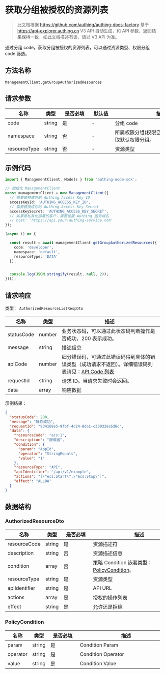# 获取分组被授权的资源列表

<!--
  警告⚠️：
  不要直接修改该文档，
  https://github.com/Authing/authing-docs-factory
  使用该项目进行生成
-->

<LastUpdated />

> 此文档根据 https://github.com/authing/authing-docs-factory 基于 https://api-explorer.authing.cn V3 API 自动生成，和 API 参数、返回结果保持一致，如此文档描述有误，请以 V3 API 为准。

通过分组 code，获取分组被授权的资源列表，可以通过资源类型、权限分组 code 筛选。

## 方法名称

`ManagementClient.getGroupAuthorizedResources`

## 请求参数

| 名称 | 类型 | <div style="width:80px">是否必填</div> | <div style="width:60px">默认值</div> | <div style="width:300px">描述</div> | <div style="width:200px">示例值</div> |
| ---- | ---- | ---- | ---- | ---- | ---- |
 | code | string  | 是 | - | 分组 code  | `developer` |
 | namespace | string  | 否 | - | 所属权限分组(权限空间)的 Code，不传获取默认权限分组。  | `default` |
 | resourceType | string  | 否 | - | 资源类型  |  |




## 示例代码

```ts
import { ManagementClient, Models } from 'authing-node-sdk';

// 初始化 ManagementClient
const managementClient = new ManagementClient({
  // 需要替换成你的 Authing Access Key ID
  accessKeyId: 'AUTHING_ACCESS_KEY_ID',
  // 需要替换成你的 Authing Access Key Secret
  accessKeySecret: 'AUTHING_ACCESS_KEY_SECRET',
  // 如果是私有化部署的客户，需要设置 Authing 服务域名
  // host: 'https://api.your-authing-service.com'
});

(async () => {

  const result = await managementClient.getGroupAuthorizedResources({
    code: 'developer',
    namespace: 'default',
    resourceType: 'DATA'
  });


  console.log(JSON.stringify(result, null, 2));
})();

```




## 请求响应

类型： `AuthorizedResourceListRespDto`

| 名称 | 类型 | 描述 |
| ---- | ---- | ---- |
| statusCode | number | 业务状态码，可以通过此状态码判断操作是否成功，200 表示成功。 |
| message | string | 描述信息 |
| apiCode | number | 细分错误码，可通过此错误码得到具体的错误类型（成功请求不返回）。详细错误码列表请见：[API Code 列表](https://api-explorer.authing.cn/?tag=group/%E5%BC%80%E5%8F%91%E5%87%86%E5%A4%87#tag/%E5%BC%80%E5%8F%91%E5%87%86%E5%A4%87/%E9%94%99%E8%AF%AF%E5%A4%84%E7%90%86/apiCode) |
| requestId | string | 请求 ID。当请求失败时会返回。 |
| data | array | 响应数据 |



示例结果：

```json
{
  "statusCode": 200,
  "message": "操作成功",
  "requestId": "934108e5-9fbf-4d24-8da1-c330328abd6c",
  "data": {
    "resourceCode": "ecs:1",
    "description": "服务器",
    "condition": {
      "param": "AppId",
      "operator": "StringEquals",
      "value": "1"
    },
    "resourceType": "API",
    "apiIdentifier": "/api/v1/example",
    "actions": "[\"ecs:Start\",\"ecs:Stop\"]",
    "effect": "ALLOW"
  }
}
```

## 数据结构


### <a id="AuthorizedResourceDto"></a> AuthorizedResourceDto

| 名称 | 类型 | <div style="width:80px">是否必填</div> | <div style="width:300px">描述</div> | <div style="width:200px">示例值</div> |
| ---- |  ---- | ---- | ---- | ---- |
| resourceCode | string | 是 | 资源描述符   |  `ecs:1` |
| description | string | 否 | 资源描述信息   |  `服务器` |
| condition | array | 否 | 策略 Condition 嵌套类型：<a href="#PolicyCondition">PolicyCondition</a>。  |  |
| resourceType | string | 是 | 资源类型   | DATA |
| apiIdentifier | string | 是 | API URL   |  `/api/v1/example` |
| actions | array | 是 | 授权的操作列表   |  `["ecs:Start","ecs:Stop"]` |
| effect | string | 是 | 允许还是拒绝   | ALLOW |


### <a id="PolicyCondition"></a> PolicyCondition

| 名称 | 类型 | <div style="width:80px">是否必填</div> | <div style="width:300px">描述</div> | <div style="width:200px">示例值</div> |
| ---- |  ---- | ---- | ---- | ---- |
| param | string | 是 | Condition Param   | UserPoolId |
| operator | string | 是 | Condition Operator   | Bool |
| value | string | 是 | Condition Value   |  `1` |


